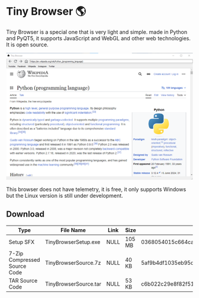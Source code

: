 # Tiny Browser 🌎

Tiny Browser is a special one that is very light and simple. made in Python and PyQT5, it supports JavaScript and WebGL and other web technologies. It is open source.

![Image](01.png)

This browser does not have telemetry, it is free, it only supports Windows but the Linux version is still under development.

## Download

|Type|File Name|Link|Size|SHA-256|
|-|-|-|-|-|
|Setup SFX|TinyBrowserSetup.exe|NULL|105 MB|0368054015c664ca1b33dd3463ee62559a4ee56c01bc789878e9b981d772196e|
|7-Zip Compressed Source Code|TinyBrowserSource.7z|NULL|40 KB|5af9b4df1035eb95d38fb3923e81a4a78ea6c40ccceeeafafecec86b03dea334|
|TAR Source Code|TinyBrowserSource.tar|NULL|53 KB|c6b022c29e8f82f51e4ee424f9632e19a4b6ac1152da2cf6731b6dac6e823215|
